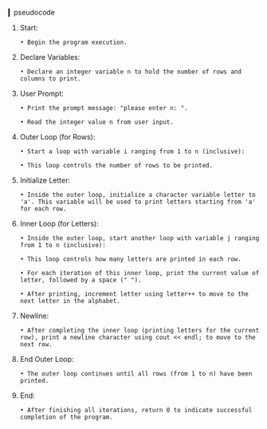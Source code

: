 ▎pseudocode
1. Start:

       • Begin the program execution.

2. Declare Variables:

       • Declare an integer variable n to hold the number of rows and columns to print.

3. User Prompt:

       • Print the prompt message: "please enter n: ".

       • Read the integer value n from user input.

4. Outer Loop (for Rows):

       • Start a loop with variable i ranging from 1 to n (inclusive):

       • This loop controls the number of rows to be printed.

5. Initialize Letter:

       • Inside the outer loop, initialize a character variable letter to 'a'. This variable will be used to print letters starting from 'a' for each row.

6. Inner Loop (for Letters):

       • Inside the outer loop, start another loop with variable j ranging from 1 to n (inclusive):

       • This loop controls how many letters are printed in each row.

       • For each iteration of this inner loop, print the current value of letter, followed by a space (" ").

       • After printing, increment letter using letter++ to move to the next letter in the alphabet.

7. Newline:

       • After completing the inner loop (printing letters for the current row), print a newline character using cout << endl; to move to the next row.

8. End Outer Loop:

       • The outer loop continues until all rows (from 1 to n) have been printed.

9. End:

       • After finishing all iterations, return 0 to indicate successful completion of the program.

